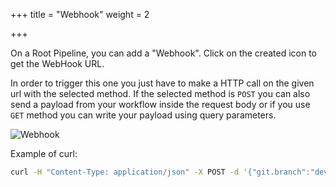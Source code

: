 +++
title = "Webhook"
weight = 2

+++


On a Root Pipeline, you can add a "Webhook". Click on the created icon to get the WebHook URL.

In order to trigger this one you just have to make a HTTP call on the given url with the selected method. If the selected method is `POST` you can also send a payload from your workflow inside the request body or if you use `GET` method you can write your payload using query parameters.

![Webhook](/images/workflows.design.hooks.webhook.gif)

Example of curl:

```bash
curl -H "Content-Type: application/json" -X POST -d '{"git.branch":"development"}'  https://your-hook-service/webhook/xxxxxxxx-xxxx-xxxx-xxxx-xxxxxxxxxxxx
```
